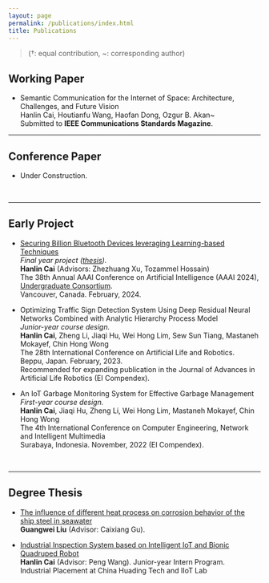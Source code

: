 ```yaml
---
layout: page
permalink: /publications/index.html
title: Publications
---
```


> (†: equal contribution, ~: corresponding author)

## Working Paper

- Semantic Communication for the Internet of Space: Architecture, Challenges, and Future Vision<br>Hanlin Cai, Houtianfu Wang, Haofan Dong, Ozgur B. Akan~<br>Submitted to **IEEE Communications Standards Magazine**.

---

## Conference Paper

- Under Construction.


<br>


---

## Early Project

- [Securing Billion Bluetooth Devices leveraging Learning-based Techniques](https://ojs.aaai.org/index.php/AAAI/article/view/30544)<br>*Final year project ([thesis](https://caihanlin.com/mypaper/thesis/UG-thesis.pdf)).*<br>**Hanlin Cai** (Advisors: Zhezhuang Xu, Tozammel Hossain)<br>The 38th Annual AAAI Conference on Artificial Intelligence (AAAI 2024), [Undergraduate Consortium](https://aaai.org/aaai-24-conference/undergraduate-consortium-program/).<br>Vancouver, Canada. February, 2024.

- Optimizing Traffic Sign Detection System Using Deep Residual Neural Networks Combined with Analytic Hierarchy Process Model<br>*Junior-year course design.*<br>**Hanlin Cai**, Zheng Li, Jiaqi Hu, Wei Hong Lim, Sew Sun Tiang, Mastaneh Mokayef, Chin Hong Wong<br>The 28th International Conference on Artificial Life and Robotics.<br>Beppu, Japan. February, 2023.<br>Recommended for expanding publication in the Journal of Advances in Artificial Life Robotics (EI Compendex).

- An IoT Garbage Monitoring System for Effective Garbage Management<br>*First-year course design.*<br>**Hanlin Cai**, Jiaqi Hu, Zheng Li, Wei Hong Lim, Mastaneh Mokayef, Chin Hong Wong<br>The 4th International Conference on Computer Engineering, Network and Intelligent Multimedia<br>Surabaya, Indonesia. November, 2022 (EI Compendex).<br>

  <br>

---

## Degree Thesis

- [The influence of different heat process on corrosion behavior of the ship steel in seawater](https://caihanlin.com/mypaper/thesis/UG-thesis.pdf)<br>**Guangwei Liu** (Advisor: Caixiang Gu).

- [Industrial Inspection System based on Intelligent IoT and Bionic Quadruped Robot]()<br>**Hanlin Cai** (Advisor: Peng Wang). Junior-year Intern Program.<br>Industrial Placement at China Huading Tech and IIoT Lab<br>

  <br>

<br>